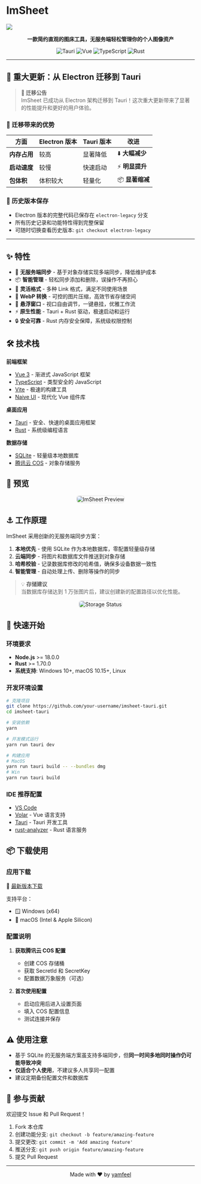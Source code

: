 # ImSheet

![](https://raw.githubusercontent.com/yamfeel/history/master/images202208150241351.png)

<p align="center">
  <strong>一款简约直观的图床工具，无服务端轻松管理你的个人图像资产</strong>
</p>

<p align="center">
  <img src="https://img.shields.io/badge/Tauri-2.0-blue?style=flat-square&logo=tauri" alt="Tauri">
  <img src="https://img.shields.io/badge/Vue-3.x-green?style=flat-square&logo=vue.js" alt="Vue">
  <img src="https://img.shields.io/badge/TypeScript-5.x-blue?style=flat-square&logo=typescript" alt="TypeScript">
  <img src="https://img.shields.io/badge/Rust-1.70+-orange?style=flat-square&logo=rust" alt="Rust">
</p>

---

## 🎉 重大更新：从 Electron 迁移到 Tauri

> **📢 迁移公告**  
> ImSheet 已成功从 Electron 架构迁移到 Tauri！这次重大更新带来了显著的性能提升和更好的用户体验。

### 🚀 迁移带来的优势

| 方面 | Electron 版本 | Tauri 版本 | 改进 |
|------|-------------|-----------|------|
| **内存占用** | 较高 | 显著降低 | ⬇️ **大幅减少** |
| **启动速度** | 较慢 | 快速启动 | ⚡ **明显提升** |
| **包体积** | 体积较大 | 轻量化 | 📦 **显著缩减** |

### 📂 历史版本保存

- Electron 版本的完整代码已保存在 `electron-legacy` 分支
- 所有历史记录和功能特性得到完整保留
- 可随时切换查看历史版本: `git checkout electron-legacy`

---

## ✨ 特性

- 🌈 **无服务端同步** - 基于对象存储实现多端同步，降低维护成本
- 📦 **智能管理** - 轻松同步添加和删除，误操作不再担心
- 📑 **灵活格式** - 多种 Link 格式，满足不同使用场景
- 🌠 **WebP 转换** - 可控的图片压缩，高效节省存储空间
- 🎨 **悬浮窗口** - 视口自由调节，一键悬挂，优雅工作流
- ⚡ **原生性能** - Tauri + Rust 驱动，极速启动和运行
- 🔒 **安全可靠** - Rust 内存安全保障，系统级权限控制

## 🛠️ 技术栈

**前端框架**
- [Vue 3](https://vuejs.org/) - 渐进式 JavaScript 框架
- [TypeScript](https://www.typescriptlang.org/) - 类型安全的 JavaScript
- [Vite](https://vitejs.dev/) - 极速的构建工具
- [Naive UI](https://www.naiveui.com/) - 现代化 Vue 组件库

**桌面应用**
- [Tauri](https://tauri.app/) - 安全、快速的桌面应用框架
- [Rust](https://www.rust-lang.org/) - 系统级编程语言

**数据存储**
- [SQLite](https://www.sqlite.org/) - 轻量级本地数据库
- [腾讯云 COS](https://cloud.tencent.com/product/cos) - 对象存储服务

## 🍞 预览

<p align="center">
  <img src="https://raw.githubusercontent.com/yamfeel/history/master/images202208141855693.webp" alt="ImSheet Preview" style="border: 2px solid #33333311; border-radius: 8px;">
</p>

## ⚓ 工作原理

ImSheet 采用创新的无服务端同步方案：

1. **本地优先** - 使用 SQLite 作为本地数据库，零配置轻量级存储
2. **云端同步** - 将图片和数据库文件推送到对象存储
3. **哈希校验** - 记录数据库修改的哈希值，确保多设备数据一致性
4. **智能管理** - 自动处理上传、删除等操作的同步

> 💡 **存储建议**  
> 当数据库存储达到 1 万张图片后，建议创建新的配置路径以优化性能。

<p align="center">
  <img src="https://raw.githubusercontent.com/yamfeel/history/master/images202208142317677.webp" alt="Storage Status" style="border: 2px solid #33333311; border-radius: 8px;">
</p>

## 🚀 快速开始

### 环境要求

- **Node.js** >= 18.0.0
- **Rust** >= 1.70.0
- **系统支持**: Windows 10+, macOS 10.15+, Linux

### 开发环境设置

```bash
# 克隆项目
git clone https://github.com/your-username/imsheet-tauri.git
cd imsheet-tauri

# 安装依赖
yarn

# 开发模式运行
yarn run tauri dev

# 构建应用
# MacOS
yarn run tauri build -- --bundles dmg
# Win
yarn run tauri build
```

### IDE 推荐配置

- [VS Code](https://code.visualstudio.com/)
- [Volar](https://marketplace.visualstudio.com/items?itemName=Vue.volar) - Vue 语言支持
- [Tauri](https://marketplace.visualstudio.com/items?itemName=tauri-apps.tauri-vscode) - Tauri 开发工具
- [rust-analyzer](https://marketplace.visualstudio.com/items?itemName=rust-lang.rust-analyzer) - Rust 语言服务

## 📦 下载使用

### 应用下载

🔗 [最新版本下载](https://github.com/imsheet/imsheet/releases)

支持平台：
- 🪟 Windows (x64)
- 🍎 macOS (Intel & Apple Silicon)

### 配置说明

1. **获取腾讯云 COS 配置**
   - 创建 COS 存储桶
   - 获取 SecretId 和 SecretKey
   - 配置数据万象服务（可选）

2. **首次使用配置**
   - 启动应用后进入设置页面
   - 填入 COS 配置信息
   - 测试连接并保存

## ⚠️ 使用注意

- 基于 SQLite 的无服务端方案虽支持多端同步，但**同一时间多地同时操作仍可能导致冲突**
- **仅适合个人使用**，不建议多人共享同一配置
- 建议定期备份配置文件和数据库

## 🤝 参与贡献

欢迎提交 Issue 和 Pull Request！

1. Fork 本仓库
2. 创建功能分支: `git checkout -b feature/amazing-feature`
3. 提交更改: `git commit -m 'Add amazing feature'`
4. 推送分支: `git push origin feature/amazing-feature`
5. 提交 Pull Request

---

<p align="center">
  Made with ❤️ by <a href="https://github.com/yamfeel">yamfeel</a>
</p>

